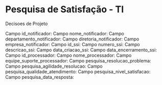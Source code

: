 # Pesquisa de Satisfação - TI

Decisoes de Projeto

Campo id_notificador:
Campo nome_notificador:
Campo departamento_notificador:
Campo diretoria_notificador:
Campo empresa_notificador:
Campo id_ssi:
Campo numero_ssi:
Campo descricao_ssi:
Campo data_criacao_ssi:
Campo data_encerramento_ssi:
Campo id_processador:
Campo nome_processador:
Campo equipe_suporte_processador:
Campo pesquisa_resolucao_problema:
Campo pesquisa_agilidade_resolucao:
Campo pesquisa_qualidade_atendimento:
Campo pesquisa_nivel_satisfacao:
Campo pesquisa_data_resposta:
